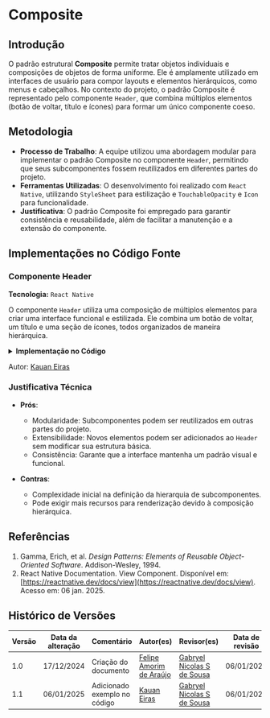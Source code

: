 # Composite

## Introdução

O padrão estrutural **Composite** permite tratar objetos individuais e composições de objetos de forma uniforme. Ele é amplamente utilizado em interfaces de usuário para compor layouts e elementos hierárquicos, como menus e cabeçalhos. No contexto do projeto, o padrão Composite é representado pelo componente `Header`, que combina múltiplos elementos (botão de voltar, título e ícones) para formar um único componente coeso.

## Metodologia

- **Processo de Trabalho**: A equipe utilizou uma abordagem modular para implementar o padrão Composite no componente `Header`, permitindo que seus subcomponentes fossem reutilizados em diferentes partes do projeto.
- **Ferramentas Utilizadas**: O desenvolvimento foi realizado com `React Native`, utilizando `StyleSheet` para estilização e `TouchableOpacity` e `Icon` para funcionalidade.
- **Justificativa**: O padrão Composite foi empregado para garantir consistência e reusabilidade, além de facilitar a manutenção e a extensão do componente.

## Implementações no Código Fonte

### Componente Header

**Tecnologia:** `React Native`

O componente `Header` utiliza uma composição de múltiplos elementos para criar uma interface funcional e estilizada. Ele combina um botão de voltar, um título e uma seção de ícones, todos organizados de maneira hierárquica.

<details>
<summary><b>Implementação no Código</b></summary>

![Header Component](./assets/Composite%20-%20Header.png)

</details>

Autor: [Kauan Eiras](https://github.com/kauaneiras)


### Justificativa Técnica

- **Prós**:
  - Modularidade: Subcomponentes podem ser reutilizados em outras partes do projeto.
  - Extensibilidade: Novos elementos podem ser adicionados ao `Header` sem modificar sua estrutura básica.
  - Consistência: Garante que a interface mantenha um padrão visual e funcional.

- **Contras**:
  - Complexidade inicial na definição da hierarquia de subcomponentes.
  - Pode exigir mais recursos para renderização devido à composição hierárquica.

## Referências

1. Gamma, Erich, et al. *Design Patterns: Elements of Reusable Object-Oriented Software*. Addison-Wesley, 1994.
2. React Native Documentation. View Component. Disponível em: [https://reactnative.dev/docs/view](https://reactnative.dev/docs/view). Acesso em: 06 jan. 2025.

## Histórico de Versões

| Versão | Data da alteração | Comentário | Autor(es) | Revisor(es) | Data de revisão |
|--------|-----------|-----------|-----------|-------------|-------------|
| 1.0 | 17/12/2024 | Criação do documento | [Felipe Amorim de Araújo](https://github.com/lipeaaraujo) | [Gabryel Nicolas S de Sousa](https://github.com/gabryelns) | 06/01/2025 |
| 1.1 | 06/01/2025 | Adicionado exemplo no código  | [Kauan Eiras](https://github.com/kauaneiras) | [Gabryel Nicolas S de Sousa](https://github.com/gabryelns) | 06/01/2025 |